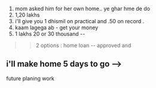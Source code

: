 1. mom asked him for her own home.. ye ghar hme de do
2. 1,20 lakhs
3. i'll give you 1 dhismil on practical and .50 on record . 
4. kaam lagega ab - get your money 
5. 1 lakhs 20 or 30 thousand -- 
>> 2 options : 
 home loan -- approved 
 and 

 i'll make home 
 5 days to go 
 --> 
 --------------------------------------------




 future planing 
 work 